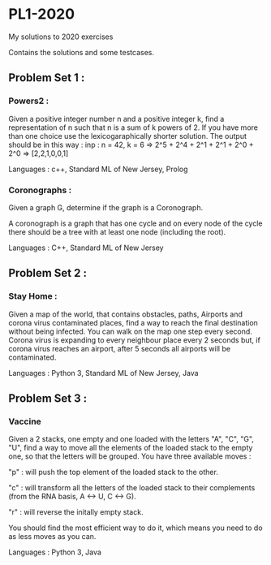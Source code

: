 # PL1-2020
My solutions to 2020 exercises 

Contains the solutions and some testcases.

## Problem Set 1 :

### Powers2 :

Given a positive integer number n and a positive integer k, find a representation of n such that n is a sum of k powers of 2. If you have more than one choice use the lexicogaraphically shorter solution.
The output should be in this way :
inp : n = 42, k = 6 => 2^5 + 2^4 + 2^1 + 2^1 + 2^0 + 2^0 => [2,2,1,0,0,1]

Languages : c++, Standard ML of New Jersey, Prolog

### Coronographs :

Given a graph G, determine if the graph is a Coronograph.

A coronograph is a graph that has one cycle and on every node of the cycle there should be a tree with at least one node (including the root).

Languages : C++, Standard ML of New Jersey

## Problem Set 2 :

### Stay Home :

Given a map of the world, that contains obstacles, paths, Airports and corona virus contaminated places, find a way to reach the final destination without being infected. You can walk on the map one step every second. Corona virus is expanding to every neighbour place every 2 seconds but, if corona virus reaches an airport, after 5 seconds all airports will be contaminated. 

Languages : Python 3, Standard ML of New Jersey, Java

## Problem Set 3 :

### Vaccine

Given a 2 stacks, one empty and one loaded with the letters "A", "C", "G", "U", find a way to move all the elements of the loaded stack to the empty one, so that the letters will be grouped. You have three available moves :

"p" : will push the top element of the loaded stack to the other.

"c" : will transform all the letters of the loaded stack to their complements (from the RNA basis, A <-> U, C <-> G).

"r" : will reverse the initally empty stack.

You should find the most efficient way to do it, which means you need to do as less moves as you can. 

Languages : Python 3, Java
